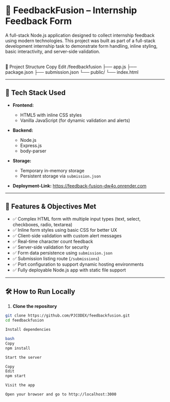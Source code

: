 # 🧠 FeedbackFusion – Internship Feedback Form

A full-stack Node.js application designed to collect internship feedback using modern technologies. This project was built as part of a full-stack development internship task to demonstrate form handling, inline styling, basic interactivity, and server-side validation.

<br>
📁 Project Structure
Copy
Edit
/feedbackfusion
├── app.js
├── package.json
├── submission.json
└── public/
    └── index.html </b>

---

## 🚀 Tech Stack Used

- **Frontend:**
  - HTML5 with inline CSS styles
  - Vanilla JavaScript (for dynamic validation and alerts)

- **Backend:**
  - Node.js
  - Express.js
  - body-parser

- **Storage:**
  - Temporary in-memory storage
  - Persistent storage via `submission.json`

- **Deployment-Link:** https://feedback-fusion-dw4o.onrender.com

---

## 🎯 Features & Objectives Met

- ✅ Complex HTML form with multiple input types (text, select, checkboxes, radio, textarea)
- ✅ Inline form styles using basic CSS for better UX
- ✅ Client-side validation with custom alert messages
- ✅ Real-time character count feedback
- ✅ Server-side validation for security
- ✅ Form data persistence using `submission.json`
- ✅ Submission listing route (`/submissions`)
- ✅ Port configuration to support dynamic hosting environments
- ✅ Fully deployable Node.js app with static file support

---

## 🛠️ How to Run Locally

1. **Clone the repository**

```bash
git clone https://github.com/PJCODEX/feedbackfusion.git
cd feedbackfusion

Install dependencies

bash
Copy
npm install

Start the server

Copy
Edit
npm start

Visit the app

Open your browser and go to http://localhost:3000
